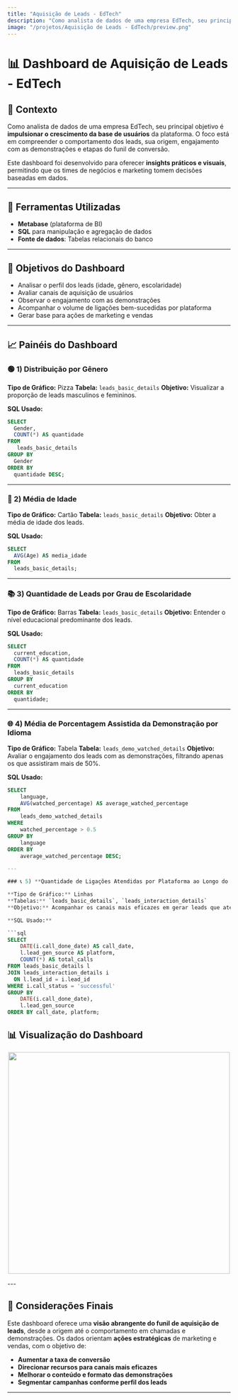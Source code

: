 ```yaml
---
title: "Aquisição de Leads - EdTech"
description: "Como analista de dados de uma empresa EdTech, seu principal objetivo é impulsionar o crescimento da base de usuários da plataforma de educação online."
image: "/projetos/Aquisição de Leads - EdTech/preview.png"
---
```


# 📊 Dashboard de Aquisição de Leads - EdTech

## 📌 Contexto

Como analista de dados de uma empresa EdTech, seu principal objetivo é **impulsionar o crescimento da base de usuários** da plataforma. O foco está em compreender o comportamento dos leads, sua origem, engajamento com as demonstrações e etapas do funil de conversão.

Este dashboard foi desenvolvido para oferecer **insights práticos e visuais**, permitindo que os times de negócios e marketing tomem decisões baseadas em dados.

---

## 🔧 Ferramentas Utilizadas

* **Metabase** (plataforma de BI)
* **SQL** para manipulação e agregação de dados
* **Fonte de dados**: Tabelas relacionais do banco

---

## 🎯 Objetivos do Dashboard

* Analisar o perfil dos leads (idade, gênero, escolaridade)
* Avaliar canais de aquisição de usuários
* Observar o engajamento com as demonstrações
* Acompanhar o volume de ligações bem-sucedidas por plataforma
* Gerar base para ações de marketing e vendas

---

## 📈 Painéis do Dashboard

### 🟢 1) **Distribuição por Gênero**

**Tipo de Gráfico:** Pizza
**Tabela:** `leads_basic_details`
**Objetivo:** Visualizar a proporção de leads masculinos e femininos.

**SQL Usado:**

```sql
SELECT
  Gender,
  COUNT(*) AS quantidade
FROM
   leads_basic_details
GROUP BY
  Gender
ORDER BY
  quantidade DESC;

```

---

### 🔢 2) **Média de Idade**

**Tipo de Gráfico:** Cartão
**Tabela:** `leads_basic_details`
**Objetivo:** Obter a média de idade dos leads.

**SQL Usado:**

```sql
SELECT
  AVG(Age) AS media_idade
FROM
  leads_basic_details;
```

---

### 📚 3) **Quantidade de Leads por Grau de Escolaridade**

**Tipo de Gráfico:** Barras
**Tabela:** `leads_basic_details`
**Objetivo:** Entender o nível educacional predominante dos leads.

**SQL Usado:**

```sql
SELECT
  current_education,
  COUNT(*) AS quantidade
FROM
  leads_basic_details
GROUP BY
  current_education
ORDER BY
  quantidade;
```

---

### 🌐 4) **Média de Porcentagem Assistida da Demonstração por Idioma**

**Tipo de Gráfico:** Tabela
**Tabela:** `leads_demo_watched_details`
**Objetivo:** Avaliar o engajamento dos leads com as demonstrações, filtrando apenas os que assistiram mais de 50%.

**SQL Usado:**

```sql
SELECT 
    language,
    AVG(watched_percentage) AS average_watched_percentage
FROM 
    leads_demo_watched_details
WHERE 
    watched_percentage > 0.5
GROUP BY 
    language
ORDER BY 
    average_watched_percentage DESC;

---

### 📞 5) **Quantidade de Ligações Atendidas por Plataforma ao Longo do Tempo**

**Tipo de Gráfico:** Linhas
**Tabelas:** `leads_basic_details`, `leads_interaction_details`
**Objetivo:** Acompanhar os canais mais eficazes em gerar leads que atendem ligações ao longo do tempo.

**SQL Usado:**

```sql
SELECT
    DATE(i.call_done_date) AS call_date,
    l.lead_gen_source AS platform,
    COUNT(*) AS total_calls
FROM leads_basic_details l
JOIN leads_interaction_details i
  ON l.lead_id = i.lead_id
WHERE i.call_status = 'successful'
GROUP BY
    DATE(i.call_done_date),
    l.lead_gen_source
ORDER BY call_date, platform;

```
## 📊 **Visualização do Dashboard**  

<p align="center">
  <img src="/projetos/Aquisição de Leads - EdTech/preview.png" width="500px">
</p> 
---

## 📍 Considerações Finais

Este dashboard oferece uma **visão abrangente do funil de aquisição de leads**, desde a origem até o comportamento em chamadas e demonstrações. Os dados orientam **ações estratégicas** de marketing e vendas, com o objetivo de:

* **Aumentar a taxa de conversão**
* **Direcionar recursos para canais mais eficazes**
* **Melhorar o conteúdo e formato das demonstrações**
* **Segmentar campanhas conforme perfil dos leads**

---